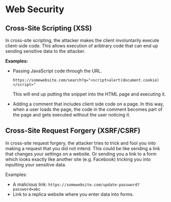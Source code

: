 # Web Security

## Cross-Site Scripting (XSS)

In cross-site scripting, the attacker makes the client involuntarily execute client-side code. This allows execution of aribtrary code that can end up sending sensitive data to the attacker.

**Examples:**

- Passing JavaScript code through the URL.

  ```
  https://somewebsite.com/search?q="<script>alert(document.cookie)</script>"
  ```

  This will end up putting the snippet into the HTML page and executing it.

- Adding a comment that includes client side code on a page. In this way, when a user loads the page, the code in the comment becomes part of the page and gets executed without the user noticing it.

## Cross-Site Request Forgery (XSRF/CSRF)

In cross-site request forgery, the attacker tries to trick and fool you into making a request that you did not intend. This could be like sending a link that changes your settings on a website. Or sending you a link to a form which looks exactly like another site (e.g. Facebook) tricking you into inputting your sensitive data.

Examples:

- A malicious link: `https://somewebsite.com/update-password?password=abc`
- Link to a replica website where you enter data into forms.
